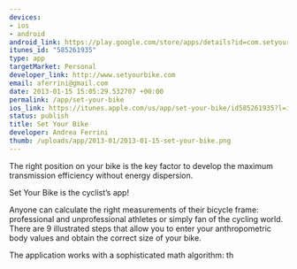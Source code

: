 ```yaml
--- 
devices: 
- ios
- android
android_link: https://play.google.com/store/apps/details?id=com.setyourbike.SYB
itunes_id: "585261935"
type: app
targetMarket: Personal
developer_link: http://www.setyourbike.com
email: aferrini@gmail.com
date: 2013-01-15 15:05:29.532707 +00:00
permalink: /app/set-your-bike
ios_link: https://itunes.apple.com/us/app/set-your-bike/id585261935?l=it&ls=1%26mt=8
status: publish
title: Set Your Bike
developer: Andrea Ferrini
thumb: /uploads/app/2013-01/2013-01-15-set-your-bike.png
---
```


The right position on your bike is the key factor to develop the maximum transmission efficiency without energy dispersion. 

Set Your Bike is the cyclist’s app! 

Anyone can calculate the right measurements of their bicycle frame: professional and unprofessional athletes or simply fan of the cycling world. There are 9 illustrated steps that allow you to enter your anthropometric body values and obtain the correct size of your bike. 

The application works with a sophisticated math algorithm: th
